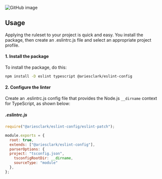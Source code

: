 ![GitHub image](https://raphtalia.ariesclark.com/github/ariesclark/eslint-config/banner?)

## Usage
Applying the ruleset to your project is quick and easy. You install the package, then create an .eslintrc.js file and select an appropriate project profile.

#### 1. Install the package
To install the package, do this:
```sh
npm install -D eslint typescript @ariesclark/eslint-config
```

#### 2. Configure the linter
Create an .eslintrc.js config file that provides the Node.js ``__dirname`` context for TypeScript, as shown below:

##### .eslintrc.js
```js
require("@ariesclark/eslint-config/eslint-patch");

module.exports = {
  root: true,
  extends: ["@ariesclark/eslint-config"],
  parserOptions: {
  project: "tsconfig.json",
    tsconfigRootDir: __dirname,
    sourceType: "module"
  },
};
```